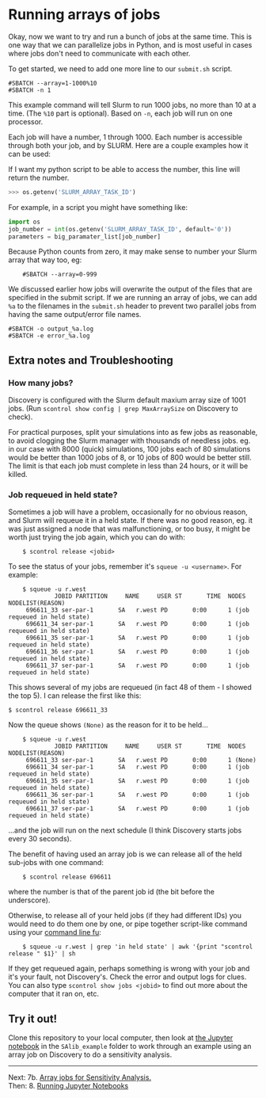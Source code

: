 # Running arrays of jobs

Okay, now we want to try and run a bunch of jobs at the same time. This is one way that we can parallelize jobs in Python, and is most useful in cases where jobs don't need to communicate with each other.

To get started, we need to add one more line to our `submit.sh` script.

	#SBATCH --array=1-1000%10
	#SBATCH -n 1

This example command will tell Slurm to run 1000 jobs, no more than 10 at a time.
(The `%10` part is optional).
Based on `-n`, each job will run on one processor.

Each job will have a number, 1 through 1000. Each number is accessible through both your job, and by SLURM. Here are a couple examples how it can be used:

If I want my python script to be able to access the number, this line will return the number.

```python
>>> os.getenv('SLURM_ARRAY_TASK_ID')
```

For example, in a script you might have something like:

```python
import os
job_number = int(os.getenv('SLURM_ARRAY_TASK_ID', default='0'))
parameters = big_paramater_list[job_number]
```

Because Python counts from zero, it may make sense to number your Slurm
array that way too, eg:

		#SBATCH --array=0-999


We discussed earlier how jobs will overwrite the output of the files that are specified in the submit script. If we are running an array of jobs,
we can add `%a` to the filenames in the `submit.sh` header to prevent two parallel jobs from having the same output/error file names.

	#SBATCH -o output_%a.log
	#SBATCH -e error_%a.log

## Extra notes and Troubleshooting

### How many jobs?
Discovery is configured with the Slurm default maxium array size of 1001 jobs.
(Run `scontrol show config | grep MaxArraySize` on Discovery to check).

For practical purposes, split your simulations into as few jobs as reasonable, to avoid clogging the Slurm manager with thousands of needless jobs. eg. in our case with 8000 (quick) simulations, 100 jobs each of 80 simulations would be better than 1000 jobs of 8, or 10 jobs of 800 would be better still.
The limit is that each job must complete in less than 24 hours, or it will be killed.

### Job requeued in held state?
Sometimes a job will have a problem, occasionally for no obvious reason,
and Slurm will requeue it in a held state. If there was no good reason,
eg. it was just assigned a node that was malfunctioning, or too busy,
it might be worth just trying the job again, which you can do with:

		$ scontrol release <jobid>

To see the status of your jobs, remember it's `squeue -u <username>`. For example:

		$ squeue -u r.west
				 JOBID PARTITION     NAME     USER ST       TIME  NODES NODELIST(REASON)
		 696611_33 ser-par-1       SA   r.west PD       0:00      1 (job requeued in held state)
		 696611_34 ser-par-1       SA   r.west PD       0:00      1 (job requeued in held state)
		 696611_35 ser-par-1       SA   r.west PD       0:00      1 (job requeued in held state)
		 696611_36 ser-par-1       SA   r.west PD       0:00      1 (job requeued in held state)
		 696611_37 ser-par-1       SA   r.west PD       0:00      1 (job requeued in held state)

This shows several of my jobs are requeued (in fact 48 of them - I showed the top 5).
I can release the first like this:

    $ scontrol release 696611_33

Now the queue shows `(None)` as the reason for it to be held...

		$ squeue -u r.west
				 JOBID PARTITION     NAME     USER ST       TIME  NODES NODELIST(REASON)
		 696611_33 ser-par-1       SA   r.west PD       0:00      1 (None)
		 696611_34 ser-par-1       SA   r.west PD       0:00      1 (job requeued in held state)
		 696611_35 ser-par-1       SA   r.west PD       0:00      1 (job requeued in held state)
		 696611_36 ser-par-1       SA   r.west PD       0:00      1 (job requeued in held state)
		 696611_37 ser-par-1       SA   r.west PD       0:00      1 (job requeued in held state)

...and the job will run on the next schedule (I think Discovery starts jobs every 30 seconds).

The benefit of having used an array job is we can release all of the held sub-jobs
with one command:

		$ scontrol release 696611

where the number is that of the parent job id (the bit before the underscore).

Otherwise, to release all of your held jobs (if they had different IDs) you would need to do them one by one,
or pipe together script-like command using your [command line fu](https://xkcd.com/196/):

		$ squeue -u r.west | grep 'in held state' | awk '{print "scontrol release " $1}' | sh

If they get requeued again, perhaps something is wrong with your job and it's your fault, not Discovery's. Check the error and output logs for clues.
You can also type `scontrol show jobs <jobid>` to find out more about the
computer that it ran on, etc.


## Try it out!

Clone this repository to your local computer, then look at [the Jupyter notebook](SAlib_example/SensitivityAnalysis.ipynb) in the `SAlib_example` folder to work through an example using an array job on Discovery to do a sensitivity analysis.

---
Next: 7b. [Array jobs for Sensitivity Analysis.](SAlib_example/SensitivityAnalysis.ipynb) <br/>
Then: 8. [Running Jupyter Notebooks](08-jupyter.md)
